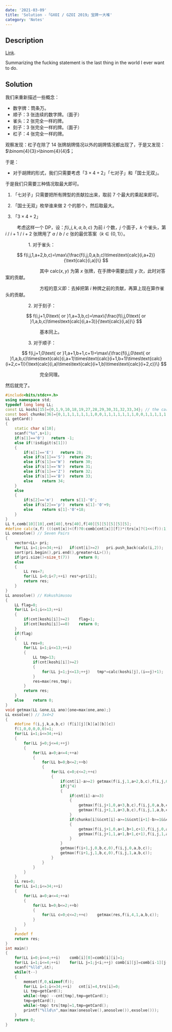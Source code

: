 ```yaml
---
date: '2021-03-09'
title: 'Solution -「GXOI / GZOI 2019」宝牌一大堆'
category: 'Notes'
---
```


## Description

[Link](https://www.luogu.com.cn/problem/P5301).

Summarizing the fucking statement is the last thing in the world I ever want to do.

## Solution

我们来重新描述一些概念：

- 数字牌：筒条万。
- 顺子：$3$ 张连续的数字牌。（面子）
- 雀头：$2$ 张完全一样的牌。
- 刻子：$3$ 张完全一样的牌。（面子）
- 杠子：$4$ 张完全一样的牌。

观察发现：杠子在除了 $14$ 张牌胡牌情况以外的胡牌情况都出现了，于是又发现：$\binom{4}{3}>\binom{4}{4}$；

于是：

- 对于胡牌的形式，我们只需要考虑「$3\times4+2$」「七对子」和「国士无双」。

于是我们只需要三种情况取最大即可。

1. 「七对子」只需要把所有牌型的贡献拉出来，取前 $7$ 个最大的乘起来即可。

2. 「国士无双」枚举谁来做 $2$ 个的那个，然后取最大。

3. 「$3\times4+2$」

$\qquad$ 考虑这样一个 DP，设：$f(i,j,k,a,b,c)$ 为前 $i$ 个数，$j$ 个面子，$k$ 个雀头，第 $i$ / $i+1$ / $i+2$ 张牌用了 $a$ / $b$ / $c$ 张的最优答案（$k\in\{0,1\}$）。

$\qquad$ $\qquad$ 1. 对于雀头：

$$
f(i,j,1,a+2,b,c)=\max\{\frac{f(i,j,0,a,b,c)\times\text{calc}(i,a+2)}{\text{calc}(i,a)}\}
$$

$\qquad$ $\qquad$ $\qquad$ 其中 $\text{calc}(x,y)$ 为第 $x$ 张牌，在手牌中需要出现 $y$ 次，此时对答案的贡献。

$\qquad$ $\qquad$ $\qquad$ 方程的意义即：去掉把第 $i$ 种牌之前的贡献，再算上现在算作雀头的贡献。

$\qquad$ $\qquad$ 2. 对于刻子：

$$
f(i,j+1,0\text{ or }1,a+3,b,c)=\max\{\frac{f(i,j,0\text{ or }1,a,b,c)\times\text{calc}(i,a+3)}{\text{calc}(i,a)}\}
$$

$\qquad$ $\qquad$ $\qquad$ 基本同上。

$\qquad$ $\qquad$ 3. 对于顺子：

$$
f(i,j+1,0\text{ or }1,a+1,b+1,c+1)=\max\{\frac{f(i,j,0\text{ or }1,a,b,c)\times\text{calc}(i,a+1)\times\text{calc}(i+1,b+1)\times\text{calc}(i+2,c+1)}{\text{calc}(i,a)\times\text{calc}(i+1,b)\times\text{calc}(i+2,c)}\}
$$

$\qquad$ $\qquad$ $\qquad$ 完全同理。

然后就完了。

```cpp
#include<bits/stdc++.h>
using namespace std;
typedef long long LL;
const LL koshi[15]={0,1,9,10,18,19,27,28,29,30,31,32,33,34}; // the cards that Kokushimusou needs
const bool chunko[36]={0,1,1,1,1,1,1,1,0,0,1,1,1,1,1,1,1,0,0,1,1,1,1,1,1,1}; // the cards which are able to be jyunko
LL getCard()
{
	static char s[10];
	scanf("%s",s+1);
	if(s[1]=='0')	return -1;
	else if(!isdigit(s[1]))
	{
		if(s[1]=='E')	return 28;
		else if(s[1]=='S')	return 29;
		else if(s[1]=='W')	return 30;
		else if(s[1]=='N')	return 31;
		else if(s[1]=='Z')	return 32;
		else if(s[1]=='B')	return 33;
		else	return 34;
	}
	else
	{
		if(s[2]=='m')	return s[1]-'0';
		else if(s[2]=='p')	return s[1]-'0'+9;
		else	return s[1]-'0'+18;
	}
}
LL t,comb[10][10],cnt[40],trs[40],f[40][5][5][5][5][5];
#define calc(x,f) (((cnt[x])<(f)?0:comb[cnt[x]][f])*(trs[x]?(1<<(f)):1))
LL onesolve() // Seven Pairs
{
	vector<LL> pri;
	for(LL i=1;i<=34;++i)	if(cnt[i]>=2)	pri.push_back(calc(i,2));
	sort(pri.begin(),pri.end(),greater<LL>());
	if(pri.size()<size_t(7))	return 0;
	else
	{
		LL res=7;
		for(LL i=0;i<7;++i)	res*=pri[i];
		return res;
	}
}
LL anosolve() // Kokushimusou
{
	LL flag=0;
	for(LL i=1;i<=13;++i)
	{
		if(cnt[koshi[i]]>=2)	flag=1;
		if(cnt[koshi[i]]==0)	return 0;
	}
	if(flag)
	{
		LL res=0;
		for(LL i=1;i<=13;++i)
		{
			LL tmp=13;
			if(cnt[koshi[i]]>=2)
			{
				for(LL j=1;j<=13;++j)	tmp*=calc(koshi[j],(i==j)+1);
			}
			res=max(res,tmp);
		}
		return res;
	}
	else	return 0;
}
void getmax(LL &one,LL ano){one=max(one,ano);}
LL exsolve() // 3x4+2
{
	#define f(i,j,k,a,b,c) (f[i][j][k][a][b][c])
	f(1,0,0,0,0,0)=1;
	for(LL i=1;i<=34;++i)
	{
		for(LL j=0;j<=4;++j)
		{
			for(LL a=0;a<=4;++a)
			{
				for(LL b=0;b<=2;++b)
				{
					for(LL c=0;c<=2;++c)
					{
						if(cnt[i]-a>=2)	getmax(f(i,j,1,a+2,b,c),f(i,j,0,a,b,c)/calc(i,a)*calc(i,a+2));
						if(j^4)
						{
							if(cnt[i]-a>=3)
							{
								getmax(f(i,j+1,0,a+3,b,c),f(i,j,0,a,b,c)/calc(i,a)*calc(i,a+3));
								getmax(f(i,j+1,1,a+3,b,c),f(i,j,1,a,b,c)/calc(i,a)*calc(i,a+3));
							}
							if(chunko[i]&&cnt[i]-a>=1&&cnt[i+1]-b>=1&&cnt[i+2]-c>=1&&(b^2)&&(c^2))
							{
								getmax(f(i,j+1,0,a+1,b+1,c+1),f(i,j,0,a,b,c)/calc(i,a)/calc(i+1,b)/calc(i+2,c)*calc(i,a+1)*calc(i+1,b+1)*calc(i+2,c+1));
								getmax(f(i,j+1,1,a+1,b+1,c+1),f(i,j,1,a,b,c)/calc(i,a)/calc(i+1,b)/calc(i+2,c)*calc(i,a+1)*calc(i+1,b+1)*calc(i+2,c+1));
							}
						}
						getmax(f(i+1,j,0,b,c,0),f(i,j,0,a,b,c));
						getmax(f(i+1,j,1,b,c,0),f(i,j,1,a,b,c));
					}
				}
			}
		}
	}
	LL res=0;
	for(LL i=1;i<=34;++i)
	{
		for(LL a=0;a<=4;++a)
		{
			for(LL b=0;b<=2;++b)
			{
				for(LL c=0;c<=2;++c)	getmax(res,f(i,4,1,a,b,c));
			}
		}
	}
	#undef f
	return res;
}
int main()
{
	for(LL i=0;i<=4;++i)	comb[i][0]=comb[i][i]=1;
	for(LL i=1;i<=4;++i)	for(LL j=1;j<i;++j)	comb[i][j]=comb[i-1][j-1]+comb[i-1][j];
	scanf("%lld",&t);
	while(t--)
	{
		memset(f,0,sizeof(f));
		for(LL i=1;i<=34;++i)	cnt[i]=4,trs[i]=0;
		LL tmp=getCard();
		while(~tmp)	--cnt[tmp],tmp=getCard();
		tmp=getCard();
		while(~tmp)	trs[tmp]=1,tmp=getCard();
		printf("%lld\n",max(max(onesolve(),anosolve()),exsolve()));
	}
	return 0;
}
```